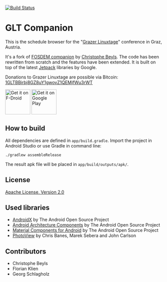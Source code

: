 [![Build Status](https://travis-ci.org/linuxtage/glt-companion.svg?branch=master)](https://travis-ci.org/linuxtage/glt-companion)

# GLT Companion

This is the schedule browser for the "[Grazer Linuxtage](https://linuxtage.at)" conference in Graz, Austria.

It's a fork of [FOSDEM companion](https://github.com/cbeyls/fosdem-companion-android) by [Christophe Beyls](https://github.com/cbeyls). The code has been rewritten from scratch and the features have been extended. It is built on top of the latest [Jetpack](https://developer.android.com/jetpack/) libraries by Google.

Donations to Grazer Linuxtage are possible via Bitcoin: [1GLTBBirbj8GZ8uY1gwovZ1QEMjfWu3rWT](bitcoin:1GLTBBirbj8GZ8uY1gwovZ1QEMjfWu3rWT)

[<img src="https://fdroid.gitlab.io/artwork/badge/get-it-on.png"
     alt="Get it on F-Droid"
   height="80">](https://f-droid.org/packages/at.linuxtage.companion/)
[<img src="https://play.google.com/intl/en_us/badges/images/generic/en-play-badge.png"
     alt="Get it on Google Play"
     height="80">](https://play.google.com/store/apps/details?id=at.linuxtage.companion)


## How to build

All dependencies are defined in ```app/build.gradle```. Import the project in Android Studio or use Gradle in command line:

```
./gradlew assembleRelease
```

The result apk file will be placed in ```app/build/outputs/apk/```.

## License

[Apache License, Version 2.0](http://www.apache.org/licenses/LICENSE-2.0)

## Used libraries

* [AndroidX](https://developer.android.com/jetpack/androidx/) by The Android Open Source Project
* [Android Architecture Components](https://developer.android.com/topic/libraries/architecture/) by The Android Open Source Project
* [Material Components for Android](https://material.io/develop/android/) by The Android Open Source Project
* [PhotoView](https://github.com/chrisbanes/PhotoView) by Chris Banes, Marek Sebera and John Carlson

## Contributors

* Christophe Beyls
* Florian Klien
* Georg Schlagholz
